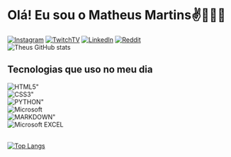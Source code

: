 # Olá! Eu sou o Matheus Martins✌👨🏼‍💻 

[![Instagram](https://img.shields.io/badge/Instagram-E4405F?style=for-the-badge&logo=instagram&logoColor=white)](https://www.instagram.com/theusmpm/)
[![TwitchTV](https://img.shields.io/badge/Twitch-9146FF?style=for-the-badge&logo=twitch&logoColor=white)](https://www.twitch.tv/07koala)
[![LinkedIn](https://img.shields.io/badge/LinkedIn-0077B5?style=for-the-badge&logo=linkedin&logoColor=white)](https://www.linkedin.com/in/matheus-martins-938892246/)
[![Reddit](https://img.shields.io/badge/Reddit-FF4500?style=for-the-badge&logo=reddit&logoColor=white)](https://www.reddit.com/user/theusmpm)
<br/>
![Theus GitHub stats](https://github-readme-stats.vercel.app/api?username=theusmpm&show_icons=true&theme=dark)

## Tecnologias que uso  no meu dia
<div style="display: inline_block">
	<img align="center" alt=HTML5" src="https://img.shields.io/badge/HTML5-E34F26?style=for-the-badge&logo=html5&logoColor=white"/>
<div style="display: inline_block">
	<img align="center" alt=CSS3" src="https://img.shields.io/badge/CSS3-1572B6?style=for-the-badge&logo=css3&logoColor=white" />
<div style="display: inline_block">
	<img align="center" alt=PYTHON" src="https://img.shields.io/badge/Python-14354C?style=for-the-badge&logo=python&logoColor=white" /> 
<div style="display: inline_block">
	<img align="center" alt=Microsoft SQL Server" src="https://img.shields.io/badge/Microsoft_SQL_Server-CC2927?style=for-the-badge&logo=microsoft-sql-server&logoColor=white" />
 <div style="display: inline_block">
	<img align="center" alt=MARKDOWN" src="https://img.shields.io/badge/Markdown-000000?style=for-the-badge&logo=markdown&logoColor=white"/>
<div style="display: inline_block">
	<img align="center" alt="Microsoft EXCEL" src="https://img.shields.io/badge/Microsoft_Excel-217346?style=for-the-badge&logo=microsoft-excel&logoColor=white" /><br/>
<br/>

[![Top Langs](https://github-readme-stats.vercel.app/api/top-langs/?username=theusmpm&layout=compact)](https://github.com/theusmpm/github-readme-stats)
